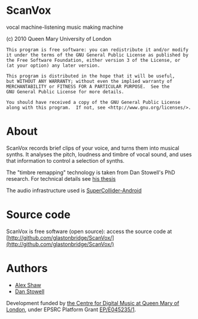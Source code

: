 
ScanVox
=======

vocal machine-listening music making machine

  (c) 2010 Queen Mary University of London

    This program is free software: you can redistribute it and/or modify
    it under the terms of the GNU General Public License as published by
    the Free Software Foundation, either version 3 of the License, or
    (at your option) any later version.

    This program is distributed in the hope that it will be useful,
    but WITHOUT ANY WARRANTY; without even the implied warranty of
    MERCHANTABILITY or FITNESS FOR A PARTICULAR PURPOSE.  See the
    GNU General Public License for more details.

    You should have received a copy of the GNU General Public License
    along with this program.  If not, see <http://www.gnu.org/licenses/>.

About
=====

ScanVox records brief clips of your voice, and turns them into musical synths.
It analyses the pitch, loudness and timbre of vocal sound, and uses that 
information to control a selection of synths.

The "timbre remapping" technology is taken from Dan Stowell's PhD research.
For technical details see [his thesis](http://www.mcld.co.uk/thesis/)

The audio infrastructure used is [SuperCollider-Android](http://github.com/glastonbridge/SuperCollider-Android)


Source code
===========

ScanVox is free software (open source): access the source code at
[http://github.com/glastonbridge/ScanVox/](http://github.com/glastonbridge/ScanVox/)


Authors
=======

* [Alex Shaw](http://www.glastonbridge.com/)
* [Dan Stowell](http://www.mcld.co.uk/)

Development funded by [the Centre for Digital Music at Queen Mary of London](http://www.elec.qmul.ac.uk/digitalmusic/), under EPSRC Platform Grant [EP/E045235/1](http://gow.epsrc.ac.uk/ViewGrant.aspx?GrantRef=EP/E045235/1).


